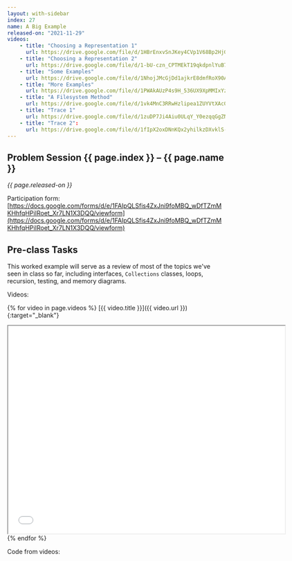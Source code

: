 ```yaml
---
layout: with-sidebar
index: 27
name: A Big Example
released-on: "2021-11-29"
videos:
    - title: "Choosing a Representation 1"
      url: https://drive.google.com/file/d/1HBrEnxvSnJKey4CVp1V68Bp2HjGUNZnE
    - title: "Choosing a Representation 2"
      url: https://drive.google.com/file/d/1-bU-czn_CPTMEkT19qkdpnlYuB7aesS5
    - title: "Some Examples"
      url: https://drive.google.com/file/d/1NhojJMcGjDd1ajkrE8dmfRoX90AUG0W9
    - title: "More Examples"
      url: https://drive.google.com/file/d/1PWAkAUzP4s9H_536UX9XpMMIxYzoCaDa
    - title: "A Filesystem Method"
      url: https://drive.google.com/file/d/1vk4MnC3RRwHzlipea1ZUYVtXAc0l5Voo
    - title: "Trace 1"
      url: https://drive.google.com/file/d/1zuDP7Ji4Aiu0ULqY_Y0ezqqGgZN0dsD_
    - title: "Trace 2":
      url: https://drive.google.com/file/d/1fIpX2oxDNnKQx2yhilkzDXvklS-S96k3
---
```



## Problem Session {{ page.index }} – {{ page.name }}

_{{ page.released-on }}_

Participation form: [https://docs.google.com/forms/d/e/1FAIpQLSfis4ZxJni9foMBQ_wDfTZmMKHhfqHPiIRoet_Xr7LN1X3DQQ/viewform](https://docs.google.com/forms/d/e/1FAIpQLSfis4ZxJni9foMBQ_wDfTZmMKHhfqHPiIRoet_Xr7LN1X3DQQ/viewform)

## Pre-class Tasks

This worked example will serve as a review of most of the topics we've seen in
class so far, including interfaces, `Collections` classes, loops, recursion,
testing, and memory diagrams.


Videos:

{% for video in page.videos %}
[{{ video.title }}]({{ video.url }}){:target="_blank"}
<iframe src="{{ video.url }}/preview" width="640" height="480" allow="autoplay"></iframe>
{% endfor %}

Code from videos:

<script src="https://emgithub.com/embed.js?target=https%3A%2F%2Fgithub.com%2Fucsd-cse11-s20%2F19-AllTogether%2Fblob%2Fmaster%2FFilesystemExamples.java&style=github&showBorder=on&showLineNumbers=on&showFileMeta=on&showCopy=on"></script>



